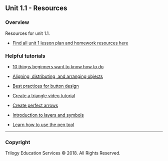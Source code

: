 ## Unit 1.1 - Resources

### Overview

Resources for unit 1.1. 

- [Find all unit 1 lesson plan and homework resources here](https://drive.google.com/drive/folders/1aMpBMCfoLPWRgXI6pcinngTzOuuEWFlT?usp=sharing)

### Helpful tutorials

-	[10 things beginners want to know how to do](https://www.youtube.com/watch?v=s4SXQb6e0uM)

-	[Aligning, distributing, and arranging objects](https://helpx.adobe.com/xd/help/move-align-distribute-objects.html)

-	[Best practices for button design](https://theblog.adobe.com/xd-essentials-button-design-best-practices/)

-	[Create a triangle video tutorial](https://www.youtube.com/watch?v=sdBHxCoerho)

-	[Create perfect arrows](https://medium.com/thinking-design/protip-create-perfect-arrows-in-adobe-xd-7ea1d4b56fe6)

-	[Introduction to layers and symbols](https://www.youtube.com/watch?v=NBYOLOjXRJY) 

-	[Learn how to use the pen tool](https://www.youtube.com/watch?v=L4eFLosQVNo)

---

### Copyright

Trilogy Education Services © 2018. All Rights Reserved.
